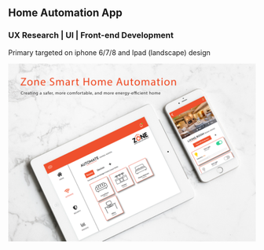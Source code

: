 ## Home Automation App

### UX Research | UI | Front-end Development

Primary targeted on iphone 6/7/8 and Ipad (landscape) design 

![alt text][logo]

[logo]: https://github.com/Pearly-choong/zoneSmartHomeAutomation/raw/master/homeAtomation.png "Image"